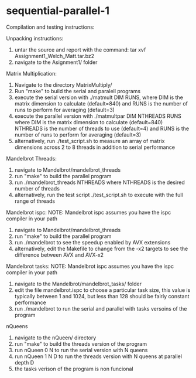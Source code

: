 sequential-parallel-1
=====================

Compilation and testing instructions:

Unpacking instructions: 
1) untar the source and report with the command: 
	tar xvf Assignment1_Welch_Matt.tar.bz2
2) navigate to the Asignment1/ folder

Matrix Multiplication: 
1) Navigate to the directory MatrixMultiply/
2) Run "make" to build the serial and paralell programs
3) execute the serial version with ./matmult DIM RUNS, 
	where DIM is the matrix dimension to calculate (default=840)
	and RUNS is the number of runs to perform for averaging (default=3)
4) execute the parallel version with ./matmultpar DIM NTHREADS RUNS
	where DIM is the matrix dimension to calculate (default=840)
	NTHREADS is the number of threads to use (default=4)
	and RUNS is the number of runs to perform for averaging (default=3)
5) alternatively, run ./test_script.sh to measure an array of matrix dimensions
	across 2 to 8 threads in addition to serial performance

Mandelbrot Threads: 
1) navigate to Mandelbrot/mandelbrot_threads
2) run "make" to build the parallel program
3) run ./mandelbrot_threads NTHREADS
	where NTHREADS is the desired number of threads
4) alternatively, run the test script ./test_script.sh to execute with the 
	full range of threads

Mandelbrot ispc: 
NOTE: Mandelbrot ispc assumes you have the ispc compiler in your path
1) navigate to Mandelbrot/mandelbrot_threads
2) run "make" to build the parallel program
3) run ./mandelbrot to see the speedup enabled by AVX extensions
4) alternatively, edit the Makefile to change from the -x2 targets to see 
	the difference between AVX and AVX-x2

Mandelbrot tasks: 
NOTE: Mandelbrot ispc assumes you have the ispc compiler in your path
1) navigate to the Mandelbrot/mandelbrot_tasks/ folder
2) edit the file mandelbrot.ispc to choose a particular task size, 
	this value is typically between 1 and 1024, but less than 128 should be
	fairly constant performance
3) run ./mandelbrot to run the serial and parallel with tasks versoins 
	of the program

nQueens
1) navigate to the nQueen/ directory 
2) run "make" to build the threads version of the program
3) run nQueen 0 N to run the serial version with N queens
4) run nQueen 1 N D to run the threads version with N queens 
	at parallel depth D
5) the tasks verison of the program is non funcional
